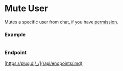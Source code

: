 # Mute User

Mutes a specific user from chat, if you have [permission](/api/roles.md).

### Example

```js

```

### Endpoint

[https://plug.dj/_/](/api/endpoints/.md)